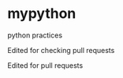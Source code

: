 mypython
========

python practices



Edited for checking pull requests


Edited for pull requests
